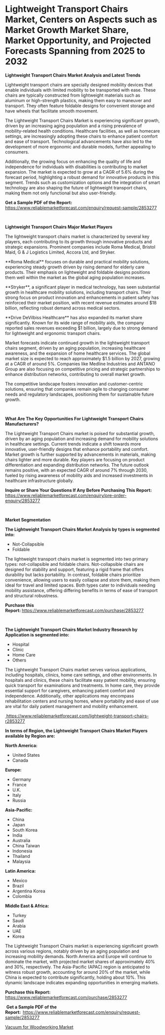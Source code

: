 <p><h1>Lightweight Transport Chairs Market, Centers on Aspects such as Market Growth Market Share, Market Opportunity, and Projected Forecasts Spanning from 2025 to 2032</h1></p><p><strong>Lightweight Transport Chairs Market Analysis and Latest Trends</strong></p>
<p><p>Lightweight transport chairs are specially designed mobility devices that enable individuals with limited mobility to be transported with ease. These chairs are typically constructed from lightweight materials such as aluminum or high-strength plastics, making them easy to maneuver and transport. They often feature foldable designs for convenient storage and have wheels that facilitate smooth movement.</p><p>The Lightweight Transport Chairs Market is experiencing significant growth, driven by an increasing aging population and a rising prevalence of mobility-related health conditions. Healthcare facilities, as well as homecare settings, are increasingly adopting these chairs to enhance patient comfort and ease of transport. Technological advancements have also led to the development of more ergonomic and durable models, further appealing to consumers.</p><p>Additionally, the growing focus on enhancing the quality of life and independence for individuals with disabilities is contributing to market expansion. The market is expected to grow at a CAGR of 5.6% during the forecast period, highlighting a robust demand for innovative products in this segment. Trends such as customization options and the integration of smart technology are also shaping the future of lightweight transport chairs, making them not only functional but also user-friendly.</p></p>
<p><strong>Get a Sample PDF of the Report:&nbsp;</strong> <a href="https://www.reliablemarketforecast.com/enquiry/request-sample/2853277?utm_campaign=2455&utm_medium=2&utm_source=Github&utm_content=ia&utm_term=11032025&utm_id=lightweight-transport-chairs">https://www.reliablemarketforecast.com/enquiry/request-sample/2853277</a></p>
<p>&nbsp;</p>
<p><strong>Lightweight Transport Chairs Major Market Players</strong></p>
<p><p>The lightweight transport chairs market is characterized by several key players, each contributing to its growth through innovative products and strategic expansions. Prominent companies include Roma Medical, Bristol Maid, G & J Logistics Limited, Accora Ltd, and Stryker.</p><p>**Roma Medical** focuses on durable and practical mobility solutions, experiencing steady growth driven by rising demand for elderly care products. Their emphasis on lightweight and foldable designs positions them well within the market as the global aging population increases.</p><p>**Stryker**, a significant player in medical technology, has seen substantial growth in healthcare mobility solutions, including transport chairs. Their strong focus on product innovation and enhancements in patient safety has reinforced their market position, with recent revenue estimates around $18 billion, reflecting robust demand across medical sectors.</p><p>**Drive DeVilbiss Healthcare** has also expanded its market share significantly. Known for its wide range of mobility aids, the company reported sales revenues exceeding $1 billion, largely due to strong demand for lightweight and ergonomic transport chairs.</p><p>Market forecasts indicate continued growth in the lightweight transport chairs segment, driven by an aging population, increasing healthcare awareness, and the expansion of home healthcare services. The global market size is expected to reach approximately $1.5 billion by 2027, growing at a CAGR of around 5%. Companies like Medline Industries and ANTANO Group are also focusing on competitive pricing and strategic partnerships to enhance distribution networks, contributing to overall market growth.</p><p>The competitive landscape fosters innovation and customer-centric solutions, ensuring that companies remain agile to changing consumer needs and regulatory landscapes, positioning them for sustainable future growth.</p></p>
<p>&nbsp;</p>
<p><strong>What Are The Key Opportunities For Lightweight Transport Chairs Manufacturers?</strong></p>
<p><p>The Lightweight Transport Chairs market is poised for substantial growth, driven by an aging population and increasing demand for mobility solutions in healthcare settings. Current trends indicate a shift towards more innovative, user-friendly designs that enhance portability and comfort. Market growth is further supported by advancements in materials, making chairs lighter and more durable. Key players are focusing on product differentiation and expanding distribution networks. The future outlook remains positive, with an expected CAGR of around 7% through 2030, fueled by rising awareness of mobility aids and increased investments in healthcare infrastructure globally.</p></p>
<p><strong>Inquire or Share Your Questions If Any Before Purchasing This Report:</strong> <a href="https://www.reliablemarketforecast.com/enquiry/pre-order-enquiry/2853277?utm_campaign=2455&utm_medium=2&utm_source=Github&utm_content=ia&utm_term=11032025&utm_id=lightweight-transport-chairs">https://www.reliablemarketforecast.com/enquiry/pre-order-enquiry/2853277</a></p>
<p>&nbsp;</p>
<p><strong>Market Segmentation</strong></p>
<p><strong>The Lightweight Transport Chairs Market Analysis by types is segmented into:</strong></p>
<p><ul><li>Not-Collapsible</li><li>Foldable</li></ul></p>
<p><p>The lightweight transport chairs market is segmented into two primary types: not-collapsible and foldable chairs. Not-collapsible chairs are designed for stability and support, featuring a rigid frame that offers durability but lacks portability. In contrast, foldable chairs prioritize convenience, allowing users to easily collapse and store them, making them ideal for travel and limited spaces. Both types cater to individuals needing mobility assistance, offering differing benefits in terms of ease of transport and structural robustness.</p></p>
<p><strong>Purchase this Report:&nbsp;</strong><a href="https://www.reliablemarketforecast.com/purchase/2853277?utm_campaign=2455&utm_medium=2&utm_source=Github&utm_content=ia&utm_term=11032025&utm_id=lightweight-transport-chairs">https://www.reliablemarketforecast.com/purchase/2853277</a></p>
<p>&nbsp;</p>
<p><strong>The Lightweight Transport Chairs Market Industry Research by Application is segmented into:</strong></p>
<p><ul><li>Hospital</li><li>Clinic</li><li>Home Care</li><li>Others</li></ul></p>
<p><p>The Lightweight Transport Chairs market serves various applications, including hospitals, clinics, home care settings, and other environments. In hospitals and clinics, these chairs facilitate easy patient mobility, ensuring quick transport for examinations and treatments. In home care, they provide essential support for caregivers, enhancing patient comfort and independence. Additionally, other applications may encompass rehabilitation centers and nursing homes, where portability and ease of use are vital for daily patient management and mobility enhancement.</p></p>
<p><a href="https://www.reliablemarketforecast.com/lightweight-transport-chairs-r2853277?utm_campaign=2455&utm_medium=2&utm_source=Github&utm_content=ia&utm_term=11032025&utm_id=lightweight-transport-chairs">&nbsp;https://www.reliablemarketforecast.com/lightweight-transport-chairs-r2853277</a></p>
<p><strong>In terms of Region, the Lightweight Transport Chairs Market Players available by Region are:</strong></p>
<p>
    <p> <strong> North America: </strong>
        <ul>
            <li>United States</li>
            <li>Canada</li>
        </ul>
        </p> 
    <p> <strong> Europe: </strong>
        <ul>
            <li>Germany</li>
            <li>France</li>
            <li>U.K.</li>
            <li>Italy</li>
            <li>Russia</li>
        </ul>
        </p> 
    <p> <strong> Asia-Pacific: </strong>
        <ul>
            <li>China</li>
            <li>Japan</li>
            <li>South Korea</li>
            <li>India</li>
            <li>Australia</li>
            <li>China Taiwan</li>
            <li>Indonesia</li>
            <li>Thailand</li>
            <li>Malaysia</li>
        </ul>
        </p> 
    <p> <strong> Latin America: </strong>
        <ul>
            <li>Mexico</li>
            <li>Brazil</li>
            <li>Argentina Korea</li>
            <li>Colombia</li>
        </ul>
        </p> 
    <p> <strong> Middle East & Africa: </strong>
        <ul>
            <li>Turkey</li>
            <li>Saudi</li>
            <li>Arabia</li>
            <li>UAE</li>
            <li>Korea</li>
        </ul>
    </p>
    </p>
<p><p>The Lightweight Transport Chairs market is experiencing significant growth across various regions, notably driven by an aging population and increasing mobility demands. North America and Europe will continue to dominate the market, with projected market shares of approximately 40% and 30%, respectively. The Asia-Pacific (APAC) region is anticipated to witness robust growth, accounting for around 20% of the market, while China is expected to contribute significantly, holding about 10%. This dynamic landscape indicates expanding opportunities in emerging markets.</p></p>
<p><strong>Purchase this Report: </strong><a href="https://www.reliablemarketforecast.com/purchase/2853277?utm_campaign=2455&utm_medium=2&utm_source=Github&utm_content=ia&utm_term=11032025&utm_id=lightweight-transport-chairs">https://www.reliablemarketforecast.com/purchase/2853277</a></p>
<p>&nbsp;<strong>Get a Sample PDF of the Report:&nbsp;&nbsp;</strong><a href="https://www.reliablemarketforecast.com/enquiry/request-sample/2853277?utm_campaign=2455&utm_medium=2&utm_source=Github&utm_content=ia&utm_term=11032025&utm_id=lightweight-transport-chairs">https://www.reliablemarketforecast.com/enquiry/request-sample/2853277</a></p>
<p><strong></strong></p>
<p><p><a href="https://github.com/shewlisapsai/Market-Research-Report-List-1/blob/main/vacuum-for-woodworking-market.md?utm_campaign=2455&utm_medium=2&utm_source=Github&utm_content=ia&utm_term=11032025&utm_id=lightweight-transport-chairs">Vacuum for Woodworking Market</a></p></p>